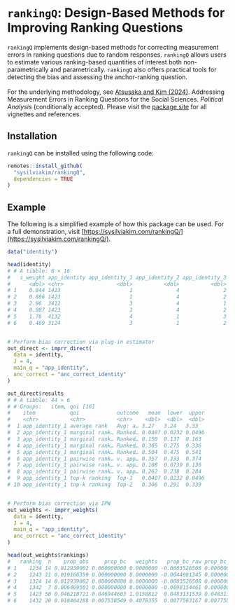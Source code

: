 # `rankingQ`: Design-Based Methods for Improving Ranking Questions

`rankingQ` implements design-based methods for correcting measurement errors in ranking questions due to random responses. `rankingQ` allows users to estimate various ranking-based quantities of interest both non-parametrically and parametrically. `rankingQ` also offers practical tools for detecting the bias and assessing the anchor-ranking question.\
\
For the underlying methodology, see [Atsusaka and Kim (2024)](https://osf.io/3ys8x). Addressing Measurement Errors in Ranking Questions for the Social Sciences. *Political Analysis* (conditionally accepted). Please visit the [package site](https://sysilviakim.com/rankingQ/) for all vignettes and references.

## Installation

`rankingQ` can be installed using the following code:

``` r
remotes::install_github(
  "sysilviakim/rankingQ",
  dependencies = TRUE
)
```

## Example

The following is a simplified example of how this package can be used. For a full demonstration, visit [https://sysilviakim.com/rankingQ/](https://sysilviakim.com/rankingQ/).

``` r
data("identity")

head(identity)
# # A tibble: 6 × 16
#   s_weight app_identity app_identity_1 app_identity_2 app_identity_3 app_identity_4
#      <dbl> <chr>                 <dbl>          <dbl>          <dbl>          <dbl>
# 1    0.844 1423                      1              4              2              3
# 2    0.886 1423                      1              4              2              3
# 3    2.96  3412                      3              4              1              2
# 4    0.987 1423                      1              4              2              3
# 5    1.76  4132                      4              1              3              2
# 6    0.469 3124                      3              1              2              4


# Perform bias correction via plug-in estimator
out_direct <- imprr_direct(
  data = identity,
  J = 4, 
  main_q = "app_identity", 
  anc_correct = "anc_correct_identity"
)

out_direct$results
# # A tibble: 44 × 6
# # Groups:   item, qoi [16]
#    item           qoi            outcome   mean  lower  upper
#    <chr>          <chr>          <chr>    <dbl>  <dbl>  <dbl>
#  1 app_identity_1 average rank   Avg: a… 3.27   3.24   3.33  
#  2 app_identity_1 marginal rank… Ranked… 0.0407 0.0232 0.0496
#  3 app_identity_1 marginal rank… Ranked… 0.150  0.137  0.163 
#  4 app_identity_1 marginal rank… Ranked… 0.305  0.275  0.336 
#  5 app_identity_1 marginal rank… Ranked… 0.504  0.475  0.541 
#  6 app_identity_1 pairwise rank… v. app… 0.357  0.333  0.374 
#  7 app_identity_1 pairwise rank… v. app… 0.108  0.0739 0.136 
#  8 app_identity_1 pairwise rank… v. app… 0.262  0.238  0.284 
#  9 app_identity_1 top-k ranking  Top-1   0.0407 0.0232 0.0496
# 10 app_identity_1 top-k ranking  Top-2   0.306  0.291  0.339


# Perform bias correction via IPW
out_weights <- imprr_weights(
  data = identity,
  J = 4,
  main_q = "app_identity",
  anc_correct = "anc_correct_identity"
)

head(out_weights$rankings)
#   ranking  n    prop_obs     prop_bc   weights   prop_bc_raw prop_bc_adj
# 1    1234 14 0.012939002 0.000000000 0.0000000 -0.0003526508 0.000000000
# 2    1243 11 0.010166359 0.000000000 0.0000000 -0.0044081345 0.000000000
# 3    1324 14 0.012939002 0.000000000 0.0000000 -0.0003526508 0.000000000
# 4    1342  7 0.006469501 0.000000000 0.0000000 -0.0098154461 0.000000000
# 5    1423 50 0.046210721 0.046944603 1.0158812  0.0483131539 0.048313154
# 6    1432 20 0.018484288 0.007538549 0.4078355  0.0077583167 0.007758317
```
